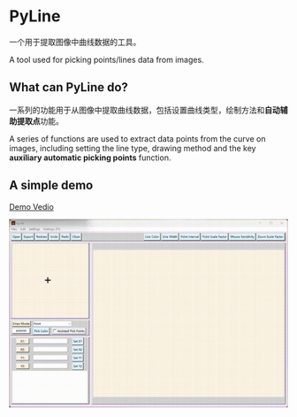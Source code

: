 # PyLine
一个用于提取图像中曲线数据的工具。

A tool used for picking points/lines data from images.

## What can PyLine do?
一系列的功能用于从图像中提取曲线数据，包括设置曲线类型，绘制方法和**自动辅助提取点**功能。

A series of functions are used to extract data points from the curve on images, including setting the line type, drawing method and the key **auxiliary automatic picking points** function.

## A simple demo

[Demo Vedio](./images/demo.mp4)

![demo](./images/demo.gif)